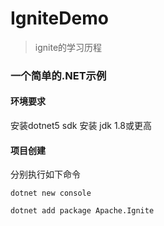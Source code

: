 # IgniteDemo
>ignite的学习历程

### 一个简单的.NET示例

#### 环境要求
安装dotnet5 sdk
安装 jdk 1.8或更高

#### 项目创建
分别执行如下命令
```shell
dotnet new console
```
```shell
dotnet add package Apache.Ignite
```

